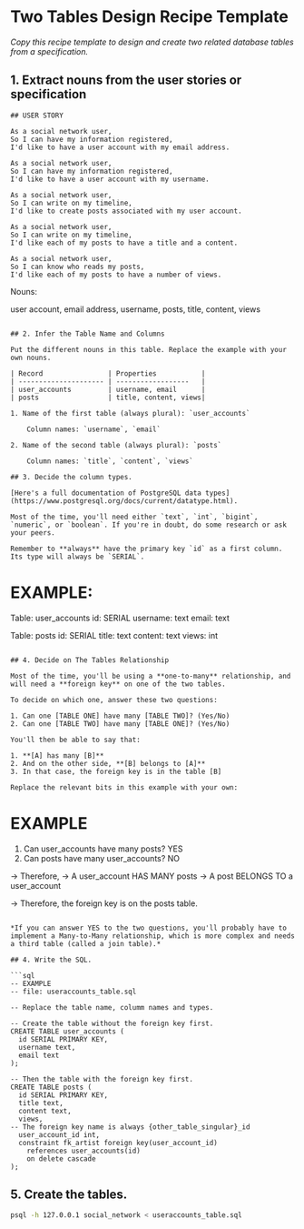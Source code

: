 # Two Tables Design Recipe Template

_Copy this recipe template to design and create two related database tables from a specification._

## 1. Extract nouns from the user stories or specification

```
## USER STORY

As a social network user,
So I can have my information registered,
I'd like to have a user account with my email address.

As a social network user,
So I can have my information registered,
I'd like to have a user account with my username.

As a social network user,
So I can write on my timeline,
I'd like to create posts associated with my user account.

As a social network user,
So I can write on my timeline,
I'd like each of my posts to have a title and a content.

As a social network user,
So I can know who reads my posts,
I'd like each of my posts to have a number of views.

```
Nouns:

user account, email address, username, posts, title, content, views
```

## 2. Infer the Table Name and Columns

Put the different nouns in this table. Replace the example with your own nouns.

| Record                | Properties           |
| --------------------- | ------------------   |
| user_accounts         | username, email      |
| posts                 | title, content, views|

1. Name of the first table (always plural): `user_accounts` 

    Column names: `username`, `email`

2. Name of the second table (always plural): `posts` 

    Column names: `title`, `content`, `views`

## 3. Decide the column types.

[Here's a full documentation of PostgreSQL data types](https://www.postgresql.org/docs/current/datatype.html).

Most of the time, you'll need either `text`, `int`, `bigint`, `numeric`, or `boolean`. If you're in doubt, do some research or ask your peers.

Remember to **always** have the primary key `id` as a first column. Its type will always be `SERIAL`.

```
# EXAMPLE:

Table: user_accounts
id: SERIAL
username: text
email: text

Table: posts
id: SERIAL
title: text
content: text
views: int
```

## 4. Decide on The Tables Relationship

Most of the time, you'll be using a **one-to-many** relationship, and will need a **foreign key** on one of the two tables.

To decide on which one, answer these two questions:

1. Can one [TABLE ONE] have many [TABLE TWO]? (Yes/No)
2. Can one [TABLE TWO] have many [TABLE ONE]? (Yes/No)

You'll then be able to say that:

1. **[A] has many [B]**
2. And on the other side, **[B] belongs to [A]**
3. In that case, the foreign key is in the table [B]

Replace the relevant bits in this example with your own:

```
# EXAMPLE

1. Can user_accounts have many posts? YES
2. Can posts have many user_accounts? NO

-> Therefore,
-> A user_account HAS MANY posts
-> A post BELONGS TO a user_account

-> Therefore, the foreign key is on the posts table.
```

*If you can answer YES to the two questions, you'll probably have to implement a Many-to-Many relationship, which is more complex and needs a third table (called a join table).*

## 4. Write the SQL.

```sql
-- EXAMPLE
-- file: useraccounts_table.sql

-- Replace the table name, columm names and types.

-- Create the table without the foreign key first.
CREATE TABLE user_accounts (
  id SERIAL PRIMARY KEY,
  username text,
  email text
);

-- Then the table with the foreign key first.
CREATE TABLE posts (
  id SERIAL PRIMARY KEY,
  title text,
  content text,
  views,
-- The foreign key name is always {other_table_singular}_id
  user_account_id int,
  constraint fk_artist foreign key(user_account_id)
    references user_accounts(id)
    on delete cascade
);

```

## 5. Create the tables.

```bash
psql -h 127.0.0.1 social_network < useraccounts_table.sql
```
